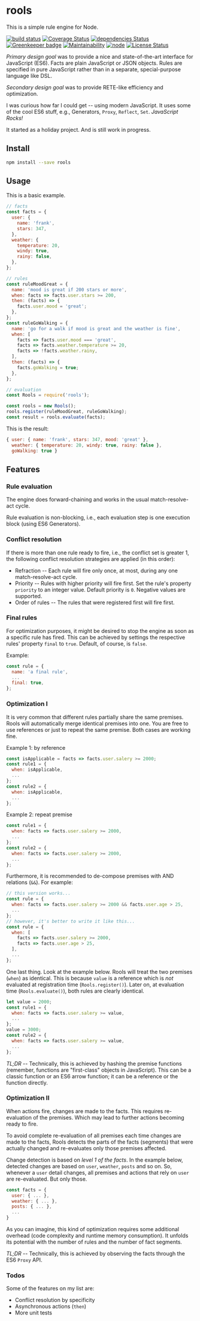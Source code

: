 # rools

This is a simple rule engine for Node.

[![build status](https://img.shields.io/travis/frankthelen/rools.svg)](http://travis-ci.org/frankthelen/rools)
[![Coverage Status](https://coveralls.io/repos/github/frankthelen/rools/badge.svg?branch=master)](https://coveralls.io/github/frankthelen/rools?branch=master)
[![dependencies Status](https://david-dm.org/frankthelen/rools/status.svg)](https://david-dm.org/frankthelen/rools)
[![Greenkeeper badge](https://badges.greenkeeper.io/frankthelen/rools.svg)](https://greenkeeper.io/)
[![Maintainability](https://api.codeclimate.com/v1/badges/2b21f79b2657870c146f/maintainability)](https://codeclimate.com/github/frankthelen/rools/maintainability)
[![node](https://img.shields.io/node/v/rools.svg)]()
[![License Status](http://img.shields.io/npm/l/rools.svg)]()

*Primary design goal* was to provide a nice and state-of-the-art interface for JavaScript (ES6).
Facts are plain JavaScript or JSON objects.
Rules are specified in pure JavaScript rather than in a separate, special-purpose language like DSL.

*Secondary design goal* was to provide RETE-like efficiency and optimization.

I was curious how far I could get -- using modern JavaScript.
It uses some of the cool ES6 stuff, e.g., Generators, `Proxy`, `Reflect`, `Set`.
*JavaScript Rocks!*

It started as a holiday project.
And is still work in progress.

## Install

```bash
npm install --save rools
```

## Usage

This is a basic example.

```js
// facts
const facts = {
  user: {
    name: 'frank',
    stars: 347,
  },
  weather: {
    temperature: 20,
    windy: true,
    rainy: false,
  },
};

// rules
const ruleMoodGreat = {
  name: 'mood is great if 200 stars or more',
  when: facts => facts.user.stars >= 200,
  then: (facts) => {
    facts.user.mood = 'great';
  },
};
const ruleGoWalking = {
  name: 'go for a walk if mood is great and the weather is fine',
  when: [
    facts => facts.user.mood === 'great',
    facts => facts.weather.temperature >= 20,
    facts => !facts.weather.rainy,
  ],
  then: (facts) => {
    facts.goWalking = true;
  },
};

// evaluation
const Rools = require('rools');

const rools = new Rools();
rools.register(ruleMoodGreat, ruleGoWalking);
const result = rools.evaluate(facts);
```
This is the result:
```js
{ user: { name: 'frank', stars: 347, mood: 'great' },
  weather: { temperature: 20, windy: true, rainy: false },
  goWalking: true }
```

## Features

### Rule evaluation

The engine does forward-chaining and works in the usual match-resolve-act cycle.

Rule evaluation is non-blocking, i.e., each evaluation step is one execution block (using ES6 Generators).

### Conflict resolution

If there is more than one rule ready to fire, i.e., the conflict set is greater 1, the following conflict resolution strategies are applied (in this order):
 * Refraction -- Each rule will fire only once, at most, during any one match-resolve-act cycle.
 * Priority -- Rules with higher priority will fire first. Set the rule's property `priority` to an integer value. Default priority is `0`. Negative values are supported.
 * Order of rules -- The rules that were registered first will fire first.

### Final rules

For optimization purposes, it might be desired to stop the engine as soon as a specific rule has fired.
This can be achieved by settings the respective rules' property `final` to `true`.
Default, of course, is `false`.

Example:
```js
const rule = {
  name: 'a final rule',
  ...
  final: true,
};
```

### Optimization I

It is very common that different rules partially share the same premises.
Rools will automatically merge identical premises into one.
You are free to use references or just to repeat the same premise.
Both cases are working fine.

Example 1: by reference
```js
const isApplicable = facts => facts.user.salery >= 2000;
const rule1 = {
  when: isApplicable,
  ...
};
const rule2 = {
  when: isApplicable,
  ...
};
```

Example 2: repeat premise
```js
const rule1 = {
  when: facts => facts.user.salery >= 2000,
  ...
};
const rule2 = {
  when: facts => facts.user.salery >= 2000,
  ...
};
```

Furthermore, it is recommended to de-compose premises with AND relations (`&&`).
For example:

```js
// this version works...
const rule = {
  when: facts => facts.user.salery >= 2000 && facts.user.age > 25,
  ...
};
// however, it's better to write it like this...
const rule = {
  when: [
    facts => facts.user.salery >= 2000,
    facts => facts.user.age > 25,
  ],
  ...
};
```

One last thing. Look at the example below.
Rools will treat the two premises (`when`) as identical.
This is because `value` is a reference which is *not* evaluated at registration time (`Rools.register()`).
Later on, at evaluation time (`Rools.evaluate()`), both rules are clearly identical.

```js
let value = 2000;
const rule1 = {
  when: facts => facts.user.salery >= value,
  ...
};
value = 3000;
const rule2 = {
  when: facts => facts.user.salery >= value,
  ...
};
```

*TL;DR* -- Technically, this is achieved by hashing the premise functions (remember, functions are "first-class" objects in JavaScript). This can be a classic function or an ES6 arrow function; it can be a reference or the function directly.

### Optimization II

When actions fire, changes are made to the facts.
This requires re-evaluation of the premises.
Which may lead to further actions becoming ready to fire.

To avoid complete re-evaluation of all premises each time changes are made to the facts, Rools detects the parts of the facts (segments) that were actually changed and re-evaluates only those premises affected.

Change detection is based on *level 1 of the facts*. In the example below, detected changes are based on `user`, `weather`, `posts` and so on. So, whenever a `user` detail changes, all premises and actions that rely on `user` are re-evaluated. But only those.

```js
const facts = {
  user: { ... },
  weather: { ... },
  posts: { ... },
  ...
}
```

As you can imagine, this kind of optimization requires some additional overhead (code complexity and runtime memory consumption). It unfolds its potential with the number of rules and the number of fact segments.

*TL;DR* -- Technically, this is achieved by observing the facts through the ES6 `Proxy` API.

### Todos

Some of the features on my list are:
 * Conflict resolution by specificity
 * Asynchronous actions (`then`)
 * More unit tests
